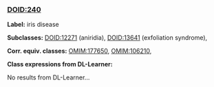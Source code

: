 
### [DOID:240](http://purl.obolibrary.org/obo/DOID_240)
**Label:** iris disease

**Subclasses:** [DOID:12271](http://purl.obolibrary.org/obo/DOID_12271) (aniridia), [DOID:13641](http://purl.obolibrary.org/obo/DOID_13641) (exfoliation syndrome), 

**Corr. equiv. classes:** [OMIM:177650](http://purl.obolibrary.org/obo/OMIM_177650), [OMIM:106210](http://purl.obolibrary.org/obo/OMIM_106210), 

**Class expressions from DL-Learner:**

No results from DL-Learner...



